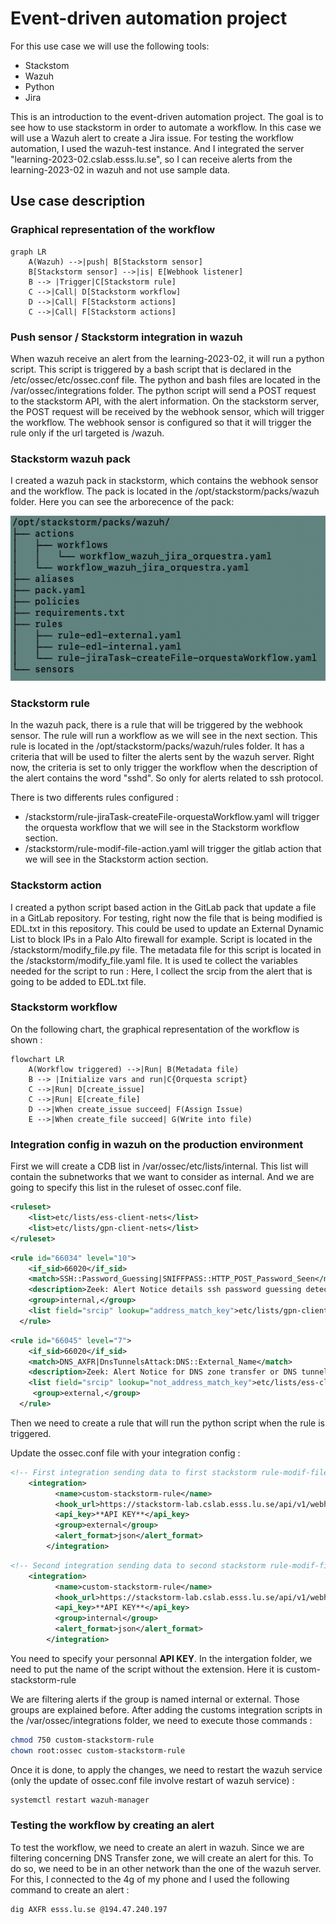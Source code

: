 
# Event-driven automation project
For this use case we will use the following tools:
   - Stackstom
   - Wazuh
   - Python
   - Jira

This is an introduction to the event-driven automation project. The goal is to see how to use stackstorm in order to automate a workflow. In this case we will use a Wazuh alert to create a Jira issue.
For testing the workflow automation, I used the wazuh-test instance. And I integrated the server "learning-2023-02.cslab.esss.lu.se", so I can receive alerts from the learning-2023-02 in wazuh and not use sample data.


## Use case description

### Graphical representation of the workflow
   
```mermaid
graph LR
    A(Wazuh) -->|push| B[Stackstorm sensor]
    B[Stackstorm sensor] -->|is| E[Webhook listener]
    B --> |Trigger|C[Stackstorm rule]
    C -->|Call| D[Stackstorm workflow]
    D -->|Call| F[Stackstorm actions]
    C -->|Call| F[Stackstorm actions]
```

### Push sensor / Stackstorm integration in wazuh

When wazuh receive an alert from the learning-2023-02, it will run a python script. 
This script is triggered by a bash script that is declared in the /etc/ossec/etc/ossec.conf file. 
The python and bash files are located in the /var/ossec/integrations folder.
The python script will send a POST request to the stackstorm API, with the alert information.
On the stackstorm server, the POST request will be received by the webhook sensor, which will trigger the workflow.
The webhook sensor is configured so that it will trigger the rule only if the url targeted is /wazuh.

### Stackstorm wazuh pack

I created a wazuh pack in stackstorm, which contains the webhook sensor and the workflow.
The pack is located in the /opt/stackstorm/packs/wazuh folder.
Here you can see the arborecence of the pack:

![img_tree.png](img_tree.png)

### Stackstorm rule

In the wazuh pack, there is a rule that will be triggered by the webhook sensor.
The rule will run a workflow as we will see in the next section.
This rule is located in the /opt/stackstorm/packs/wazuh/rules folder.
It has a criteria that will be used to filter the alerts sent by the wazuh server.
Right now, the criteria is set to only trigger the workflow when the description of the alert contains the word "sshd". So only for alerts related to ssh protocol.

There is two differents rules configured :
 - /stackstorm/rule-jiraTask-createFile-orquestaWorkflow.yaml will trigger the orquesta workflow that we will see in the Stackstorm workflow section.
 - /stackstorm/rule-modif-file-action.yaml  will trigger the gitlab action that we will see in the Stackstorm action section.

### Stackstorm action

I created a python script based action in the GitLab pack that update a file in a GitLab repository. For testing, right now the file that is being modified is EDL.txt in this repository.
This could be used to update an External Dynamic List to block IPs in a Palo Alto firewall for example.
Script is located in the /stackstorm/modify_file.py file.
The metadata file for this script is located in the /stackstorm/modify_file.yaml file. It is used te collect the variables needed for the script to run : Here, I collect the srcip from the alert that is going to be added to EDL.txt file.


### Stackstorm workflow

On the following chart, the graphical representation of the workflow is shown :

```mermaid
flowchart LR
    A(Workflow triggered) -->|Run| B(Metadata file)
    B --> |Initialize vars and run|C{Orquesta script}
    C -->|Run| D[create_issue]
    C -->|Run| E[create_file]
    D -->|When create_issue succeed| F(Assign Issue)
    E -->|When create_file succeed| G(Write into file)
```

### Integration config in wazuh on the production environment

First we will create a CDB list in /var/ossec/etc/lists/internal. This list will contain the subnetworks that we want to consider as internal.
And we are going to specify this list in the ruleset of ossec.conf file.

```xml
<ruleset>
    <list>etc/lists/ess-client-nets</list>
    <list>etc/lists/gpn-client-nets</list>
</ruleset>
```

```xml
<rule id="66034" level="10">
    <if_sid>66020</if_sid>
    <match>SSH::Password_Guessing|SNIFFPASS::HTTP_POST_Password_Seen</match>
    <description>Zeek: Alert Notice details ssh password guessing detected.</description>
    <group>internal,</group>
    <list field="srcip" lookup="address_match_key">etc/lists/gpn-client-nets</list>
  </rule>
```

```xml
<rule id="66045" level="7">
    <if_sid>66020</if_sid>
    <match>DNS_AXFR|DnsTunnelsAttack:DNS::External_Name</match>
    <description>Zeek: Alert Notice for DNS zone transfer or DNS tunnel attempt/attack detected.</description>
    <list field="srcip" lookup="not_address_match_key">etc/lists/ess-client-nets</list>
     <group>external,</group>
  </rule>
```

Then we need to create a rule that will run the python script when the rule is triggered.

Update the ossec.conf file with your integration config : 

```xml
<!-- First integration sending data to first stackstorm rule-modif-file -->
    <integration>
          <name>custom-stackstorm-rule</name>
          <hook_url>https://stackstorm-lab.cslab.esss.lu.se/api/v1/webhooks/wazuh</hook_url>
          <api_key>**API KEY**</api_key>
          <group>external</group>
          <alert_format>json</alert_format>
        </integration>
```
```xml
<!-- Second integration sending data to second stackstorm rule-modif-file -->
    <integration>
          <name>custom-stackstorm-rule</name>
          <hook_url>https://stackstorm-lab.cslab.esss.lu.se/api/v1/webhooks/wazuh2</hook_url>
          <api_key>**API KEY**</api_key>
          <group>internal</group>
          <alert_format>json</alert_format>
        </integration>
```
You need to specify your personnal **API KEY**. 
In the intergation folder, we need to put the name of the script without the extension. Here it is custom-stackstorm-rule

We are filtering alerts if the group is named internal or external. Those groups are explained before.
After adding the customs integration scripts in the /var/ossec/integrations folder, we need to execute those commands :
```bash
chmod 750 custom-stackstorm-rule
chown root:ossec custom-stackstorm-rule
```

Once it is done, to apply the changes, we need to restart the wazuh service (only the update of ossec.conf file involve restart of wazuh service) :

```bash
systemctl restart wazuh-manager
```

### Testing the workflow by creating an alert

To test the workflow, we need to create an alert in wazuh.
Since we are filtering concerning DNS Transfer zone, we will create an alert for this.
To do so, we need to be in an other network than the one of the wazuh server.
For this, I connected to the 4g of my phone and I used the following command to create an alert :

```bash
dig AXFR esss.lu.se @194.47.240.197
```


